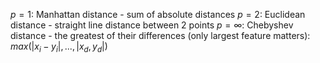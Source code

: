$p= 1$: Manhattan distance - sum of absolute distances
$p = 2$: Euclidean distance - straight line distance between 2 points
$p= \infty$: Chebyshev distance - the greatest of their differences (only largest feature matters):  
	$max(|x_i - y_i|, ..., |x_d, y_d|)$